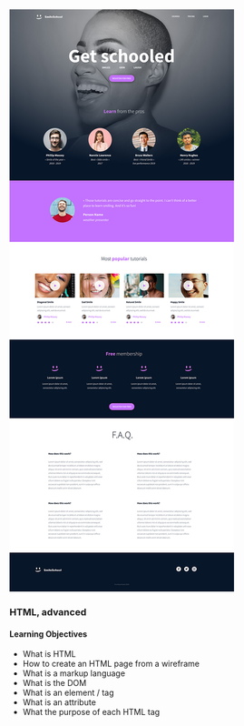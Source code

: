 <img src="https://github.com/CllaudiaB/holbertonschool-web-development/blob/main/html_advanced/images/websitefinal.jpg">

### HTML, advanced

#### Learning Objectives
* What is HTML
* How to create an HTML page from a wireframe
* What is a markup language
* What is the DOM
* What is an element / tag
* What is an attribute
* What the purpose of each HTML tag
